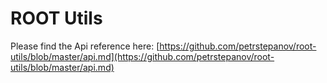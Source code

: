 ROOT Utils
==========

Please find the Api reference here: [https://github.com/petrstepanov/root-utils/blob/master/api.md](https://github.com/petrstepanov/root-utils/blob/master/api.md)
